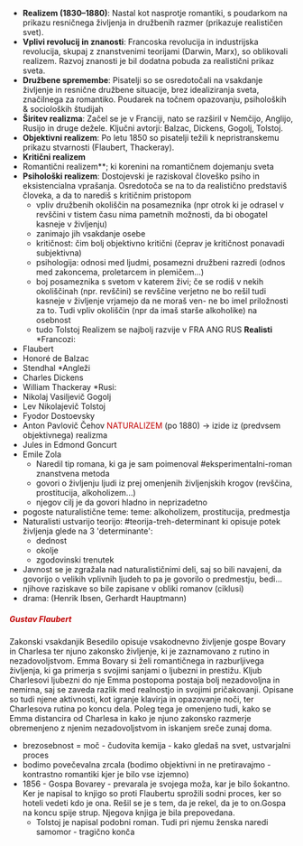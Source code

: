 - **Realizem (1830–1880)**: Nastal kot nasprotje romantiki, s poudarkom na prikazu resničnega življenja in družbenih razmer (prikazuje realističen svet).
- **Vplivi revolucij in znanosti**: Francoska revolucija in industrijska revolucija, skupaj z znanstvenimi teorijami (Darwin, Marx), so oblikovali realizem. Razvoj znanosti je bil dodatna pobuda za realistični prikaz sveta.
- **Družbene spremembe**: Pisatelji so se osredotočali na vsakdanje življenje in resnične družbene situacije, brez idealiziranja sveta, značilnega za romantiko. Poudarek na točnem opazovanju, psiholoških & socioloških študijah
- **Širitev realizma**: Začel se je v Franciji, nato se razširil v Nemčijo, Anglijo, Rusijo in druge dežele. Ključni avtorji: Balzac, Dickens, Gogolj, Tolstoj.
- **Objektivni realizem**: Po letu 1850 so pisatelji težili k nepristranskemu prikazu stvarnosti (Flaubert, Thackeray).
- **Kritični realizem**
- Romantični realizem**; ki korenini na romantičnem dojemanju sveta
- **Psihološki realizem**: Dostojevski je raziskoval človeško psiho in eksistencialna vprašanja.
	Osredotoča se na to da realistično predstaviš človeka, a da to narediš s kritičnim pristopom
	- vpliv družbenih okoliščin na posameznika (npr otrok ki je odrasel v revščini v tistem času nima pametnih možnosti, da bi obogatel kasneje v življenju)
	- zanimajo jih vsakdanje osebe
	- kritičnost: čim bolj objektivno kritični (čeprav je kritičnost ponavadi subjektivna)
	- psihologija: odnosi med ljudmi, posamezni družbeni razredi (odnos med zakoncema, proletarcem in plemičem...)
	- boj posameznika s svetom v katerem živi; če se rodiš v nekih okoliščinah (npr. revščini) se revščine verjetno ne bo rešil tudi kasneje v življenje vrjamejo da ne moraš ven- ne bo imel priložnosti za to. Tudi vpliv okoliščin (npr da imaš starše alkoholike) na osebnost
	- tudo Tolstoj
Realizem se najbolj razvije v FRA ANG RUS
**Realisti**
*Francozi:
- Flaubert
- Honoré de Balzac
- Stendhal
*Angleži
- Charles Dickens
- William Thackeray
*Rusi:
- Nikolaj Vasiljevič Gogolj
- Lev Nikolajevič Tolstoj
- Fyodor Dostoevsky
- Anton Pavlovič Čehov
<font color="#c00000">NATURALIZEM</font> (po 1880) $\rightarrow$ izide iz (predvsem objektivnega) realizma 
- Jules in Edmond Goncurt
- Emile Zola 
	- Naredil tip romana, ki ga je sam poimenoval #eksperimentalni-roman znanstvena metoda
	- govori o življenju ljudi iz prej omenjenih življenjskih krogov (revščina, prostitucija, alkoholizem...)
	- njegov cilj je da govori hladno in neprizadetno
- pogoste naturalistične teme: teme: alkoholizem, prostitucija, predmestja
- Naturalisti ustvarijo teorijo: #teorija-treh-determinant ki opisuje potek življenja glede na 3 'determinante':
	- dednost
	- okolje
	- zgodovinski trenutek
- Javnost se je zgražala nad naturalističnimi deli, saj so bili navajeni, da govorijo o velikih vplivnih ljudeh to pa je govorilo o predmestju, bedi...
- njihove raziskave so bile zapisane v obliki romanov (ciklusi)
- drama: (Henrik Ibsen, Gerhardt Hauptmann)

##### <font color="#c00000">Gustav Flaubert</font>
Zakonski vsakdanjik 
Besedilo opisuje vsakodnevno življenje gospe Bovary in Charlesa ter njuno zakonsko življenje, ki je zaznamovano z rutino in nezadovoljstvom. Emma Bovary si želi romantičnega in razburljivega življenja, ki ga primerja s svojimi sanjami o ljubezni in prestižu. Kljub Charlesovi ljubezni do nje Emma postopoma postaja bolj nezadovoljna in nemirna, saj se zaveda razlik med realnostjo in svojimi pričakovanji. Opisane so tudi njene aktivnosti, kot igranje klavirja in opazovanje noči, ter Charlesova rutina po koncu dela. Poleg tega je omenjeno tudi, kako se Emma distancira od Charlesa in kako je njuno zakonsko razmerje obremenjeno z njenim nezadovoljstvom in iskanjem sreče zunaj doma.

- brezosebnost = moč - čudovita kemija - kako gledaš na svet, ustvarjalni proces
- bodimo povečevalna zrcala (bodimo objektivni in ne pretiravajmo - kontrastno romantiki kjer je bilo vse izjemno)
- 1856 - Gospa Bovarey - prevarala je svojega moža, kar je bilo šokantno. Ker je napisal to knjigo so proti Flaubertu sprožili sodni proces, ker so hoteli vedeti kdo je ona. Rešil se je s tem, da je rekel, da je to on.Gospa na koncu spije strup. Njegova knjiga je bila prepovedana.
	- Tolstoj je napisal podobni roman. Tudi pri njemu ženska naredi samomor - tragično konča